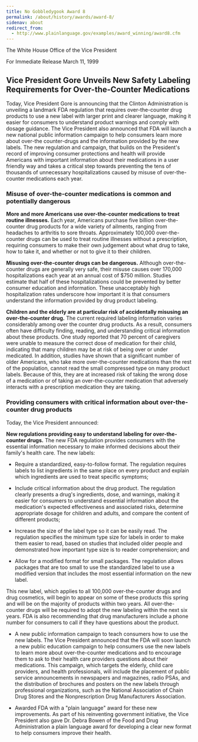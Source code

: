 ```yaml
---
title: No Gobbledygook Award 8
permalink: /about/history/awards/award-8/
sidenav: about
redirect_from:
  - http://www.plainlanguage.gov/examples/award_winning/award8.cfm
---
```


The White House
Office of the Vice President

For Immediate Release
March 11, 1999

## Vice President Gore Unveils New Safety Labeling Requirements for Over-the-Counter Medications

Today, Vice President Gore is announcing that the Clinton Administration is unveiling a landmark FDA regulation that requires over-the-counter drug products to use a new label with larger print and clearer language, making it easier for consumers to understand product warnings and comply with dosage guidance. The Vice President also announced that FDA will launch a new national public information campaign to help consumers learn more about over-the counter-drugs and the information provided by the new labels. The new regulation and campaign, that builds on the President's record of improving consumer protections and health will provide Americans with important information about their medications in a user friendly way and takes a critical step towards preventing the tens of thousands of unnecessary hospitalizations caused by misuse of over-the-counter medications each year.

### Misuse of over-the-counter medications is common and potentially dangerous

**More and more Americans use over-the-counter medications to treat routine illnesses.** Each year, Americans purchase five billion over-the-counter drug products for a wide variety of ailments, ranging from headaches to arthritis to sore throats. Approximately 100,000 over-the-counter drugs can be used to treat routine illnesses without a prescription, requiring consumers to make their own judgement about what drug to take, how to take it, and whether or not to give it to their children.

**Misusing over-the-counter drugs can be dangerous.** Although over-the-counter drugs are generally very safe, their misuse causes over 170,000 hospitalizations each year at an annual cost of $750 million. Studies estimate that half of these hospitalizations could be prevented by better consumer education and information. These unacceptably high hospitalization rates underscore how important it is that consumers understand the information provided by drug product labeling.

**Children and the elderly are at particular risk of accidentally misusing an over-the-counter drug.** The current required labeling information varies considerably among over the counter drug products. As a result, consumers often have difficulty finding, reading, and understanding critical information about these products. One study reported that 70 percent of caregivers were unable to measure the correct dose of medication for their child, indicating that many children may be at risk of being over or under medicated. In addition, studies have shown that a significant number of older Americans, who take more over-the-counter medications than the rest of the population, cannot read the small compressed type on many product labels. Because of this, they are at increased risk of taking the wrong dose of a medication or of taking an over-the-counter medication that adversely interacts with a prescription medication they are taking.

### Providing consumers with critical information about over-the-counter drug products

Today, the Vice President announced:

**New regulations providing easy to understand labeling for over-the-counter drugs.** The new FDA regulation provides consumers with the essential information necessary to make informed decisions about their family's health care. The new labels:

- Require a standardized, easy-to-follow format. The regulation requires labels to list ingredients in the same place on every product and explain which ingredients are used to treat specific symptoms;

- Include critical information about the drug product. The regulation clearly presents a drug's ingredients, dose, and warnings, making it easier for consumers to understand essential information about the medication's expected effectiveness and associated risks, determine appropriate dosage for children and adults, and compare the content of different products;

- Increase the size of the label type so it can be easily read. The regulation specifies the minimum type size for labels in order to make them easier to read, based on studies that included older people and demonstrated how important type size is to reader comprehension; and

- Allow for a modified format for small packages. The regulation allows packages that are too small to use the standardized label to use a modified version that includes the most essential information on the new label.

This new label, which applies to all 100,000 over-the-counter drugs and drug cosmetics, will begin to appear on some of these products this spring and will be on the majority of products within two years. All over-the-counter drugs will be required to adopt the new labeling within the next six years. FDA is also recommending that drug manufacturers include a phone number for consumers to call if they have questions about the product.

- A new public information campaign to teach consumers how to use the new labels. The Vice President announced that the FDA will soon launch a new public education campaign to help consumers use the new labels to learn more about over-the-counter medications and to encourage them to ask to their health care providers questions about their medications. This campaign, which targets the elderly, child care providers, and health professionals, will include the placement of public service announcements in newspapers and magazines, radio PSAs, and the distribution of brochures and posters on the new labels through professional organizations, such as the National Association of Chain Drug Stores and the Nonprescription Drug Manufacturers Association.

- Awarded FDA with a "plain language" award for these new improvements. As part of his reinventing government initiative, the Vice President also gave Dr. Debra Bowen of the Food and Drug Administration a plain language award for developing a clear new format to help consumers improve their health.
